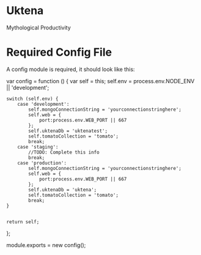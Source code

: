# Uktena
Mythological Productivity

# Required Config File
A config module is required, it should look like this:

var config = function () {
    var self = this;
    self.env = process.env.NODE_ENV || 'development';

    switch (self.env) {
        case 'development':
            self.mongoConnectionString = 'yourconnectionstringhere';
            self.web = {
                port:process.env.WEB_PORT || 667
            };
            self.uktenaDb = 'uktenatest';
            self.tomatoCollection = 'tomato';
            break;
        case 'staging':
            //TODO: Complete this info
            break;
        case 'production':
            self.mongoConnectionString = 'yourconnectionstringhere';
            self.web = {
                port:process.env.WEB_PORT || 667
            };
            self.uktenaDb = 'uktena';
            self.tomatoCollection = 'tomato';
            break;
    }


    return self;
};

module.exports = new config();
